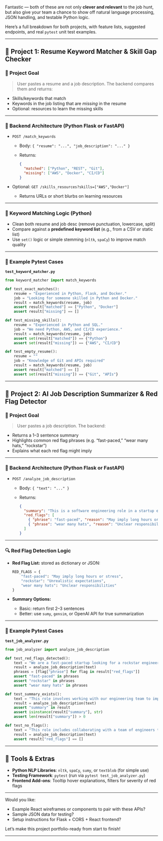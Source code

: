Fantastic — both of these are not only **clever and relevant** to the job hunt, but also give your team a chance to show off natural language processing, JSON handling, and testable Python logic.

Here’s a full breakdown for both projects, with feature lists, suggested endpoints, and real `pytest` unit test examples.

---

## 📝 Project 1: Resume Keyword Matcher & Skill Gap Checker

### 🌟 Project Goal

> User pastes a resume and a job description. The backend compares them and returns:

* Skills/keywords that match
* Keywords in the job listing that are *missing* in the resume
* Optional: resources to learn the missing skills

---

### 🔧 Backend Architecture (Python Flask or FastAPI)

* `POST /match_keywords`

  * Body: `{ "resume": "...", "job_description": "..." }`
  * Returns:

    ```json
    {
      "matched": ["Python", "REST", "Git"],
      "missing": ["AWS", "Docker", "CI/CD"]
    }
    ```
* Optional: `GET /skills_resources?skills=["AWS","Docker"]`

  * Returns URLs or short blurbs on learning resources

---

### 🔎 Keyword Matching Logic (Python)

* Clean both resume and job desc (remove punctuation, lowercase, split)
* Compare against a **predefined keyword list** (e.g., from a CSV or static list)
* Use `set()` logic or simple stemming (`nltk`, `spaCy`) to improve match quality

---

### 🧪 Example Pytest Cases

**`test_keyword_matcher.py`**

```python
from keyword_matcher import match_keywords

def test_exact_matches():
    resume = "Experienced in Python, Flask, and Docker."
    job = "Looking for someone skilled in Python and Docker."
    result = match_keywords(resume, job)
    assert result["matched"] == ["Python", "Docker"]
    assert result["missing"] == []

def test_missing_skills():
    resume = "Experienced in Python and SQL."
    job = "We need Python, AWS, and CI/CD experience."
    result = match_keywords(resume, job)
    assert set(result["matched"]) == {"Python"}
    assert set(result["missing"]) == {"AWS", "CI/CD"}

def test_empty_resume():
    resume = ""
    job = "Knowledge of Git and APIs required"
    result = match_keywords(resume, job)
    assert result["matched"] == []
    assert set(result["missing"]) == {"Git", "APIs"}
```

---

## 🤖 Project 2: AI Job Description Summarizer & Red Flag Detector

### 🌟 Project Goal

> User pastes a job description. The backend:

* Returns a 1–3 sentence summary
* Highlights common red flag phrases (e.g. “fast-paced,” “wear many hats,” “rockstar”)
* Explains what each red flag might imply

---

### 🔧 Backend Architecture (Python Flask or FastAPI)

* `POST /analyze_job_description`

  * Body: `{ "text": "..." }`
  * Returns:

    ```json
    {
      "summary": "This is a software engineering role in a startup environment.",
      "red_flags": [
        { "phrase": "fast-paced", "reason": "May imply long hours or stress" },
        { "phrase": "wear many hats", "reason": "Unclear responsibilities" }
      ]
    }
    ```

---

### 🔍 Red Flag Detection Logic

* **Red Flag List:** stored as dictionary or JSON:

  ```python
  RED_FLAGS = {
      "fast-paced": "May imply long hours or stress",
      "rockstar": "Unrealistic expectations",
      "wear many hats": "Unclear responsibilities"
  }
  ```
* **Summary Options:**

  * Basic: return first 2–3 sentences
  * Better: use `sumy`, `gensim`, or OpenAI API for true summarization

---

### 🧪 Example Pytest Cases

**`test_job_analyzer.py`**

```python
from job_analyzer import analyze_job_description

def test_red_flags_detected():
    text = "We are a fast-paced startup looking for a rockstar engineer to wear many hats."
    result = analyze_job_description(text)
    phrases = [flag["phrase"] for flag in result["red_flags"]]
    assert "fast-paced" in phrases
    assert "rockstar" in phrases
    assert "wear many hats" in phrases

def test_summary_exists():
    text = "This role involves working with our engineering team to improve APIs and infrastructure."
    result = analyze_job_description(text)
    assert "summary" in result
    assert isinstance(result["summary"], str)
    assert len(result["summary"]) > 0

def test_no_flags():
    text = "This role includes collaborating with a team of engineers to build new features."
    result = analyze_job_description(text)
    assert result["red_flags"] == []
```

---

## 🧰 Tools & Extras

* **Python NLP Libraries**: `nltk`, `spaCy`, `sumy`, or `textblob` (for simple use)
* **Testing Framework**: `pytest` (run via `pytest test_job_analyzer.py`)
* **Frontend Add-ons**: Tooltip hover explanations, filters for severity of red flags

---

Would you like:

* Example React wireframes or components to pair with these APIs?
* Sample JSON data for testing?
* Setup instructions for Flask + CORS + React frontend?

Let’s make this project portfolio-ready from start to finish!
_________________________________________________________________________

